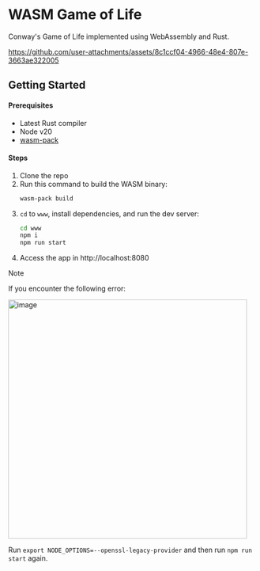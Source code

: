 # WASM Game of Life

Conway's Game of Life implemented using WebAssembly and Rust.



https://github.com/user-attachments/assets/8c1ccf04-4966-48e4-807e-3663ae322005



## Getting Started
#### Prerequisites
- Latest Rust compiler
- Node v20
- [wasm-pack](https://github.com/rustwasm/wasm-pack)

#### Steps
1. Clone the repo
2. Run this command to build the WASM binary:
   ```bash
   wasm-pack build
   ```
3. `cd` to `www`, install dependencies, and run the dev server:
   ```bash
   cd www
   npm i
   npm run start
   ```
4. Access the app in http://localhost:8080

> [!note]
> If you encounter the following error:
> 
> <img width="483" alt="image" src="https://github.com/user-attachments/assets/f947af8f-4f17-4798-a7a7-eb7ccfac6e09">
>
> Run `export NODE_OPTIONS=--openssl-legacy-provider` and then run `npm run start` again.
